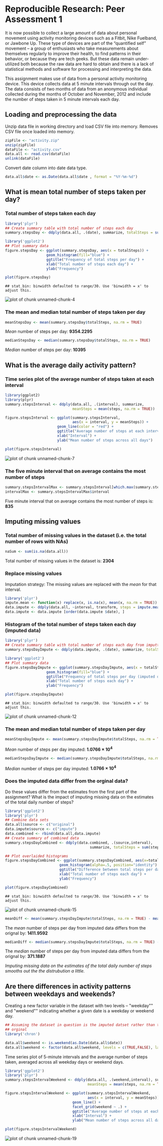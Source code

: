 

# Reproducible Research: Peer Assessment 1

It is now possible to collect a large amount of data about personal movement 
using activity monitoring devices such as a Fitbit, Nike Fuelband, or Jawbone 
Up. These type of devices are part of the “quantified self” movement – a group 
of enthusiasts who take measurements about themselves regularly to improve their
health, to find patterns in their behavior, or because they are tech geeks. But 
these data remain under-utilized both because the raw data are hard to obtain 
and there is a lack of statistical methods and software for processing and 
interpreting the data.

This assignment makes use of data from a personal activity monitoring device. 
This device collects data at 5 minute intervals through out the day. The data 
consists of two months of data from an anonymous individual collected during 
the months of October and November, 2012 and include the number of steps taken 
in 5 minute intervals each day.


## Loading and preprocessing the data
Unzip data file in working directory and load CSV file into memory. Removes CSV 
file once loaded into memory.


```r
zipFile <- "activity.zip"
unzip(zipFile)
dataFile <- "activity.csv"
data.all <- read.csv(dataFile)
unlink(dataFile)
```

Convert date column into date data type.


```r
data.all$date <- as.Date(data.all$date , format = "%Y-%m-%d")
```


## What is mean total number of steps taken per day?

### Total number of steps taken each day


```r
library('plyr')
## Create summary table with total number of steps each day
summary.stepsDay <- ddply(data.all, .(date), summarize, totalSteps = sum(steps, na.rm = TRUE))
```


```r
library('ggplot2')
## Plot summary data
figure.stepsDay <- ggplot(summary.stepsDay, aes(x = totalSteps)) + 
                   geom_histogram(fill="blue") + 
                   ggtitle("Frequency of total steps per day") +
                   xlab("Total number of steps each day") +
                   ylab("Frequency")

plot(figure.stepsDay)
```

```
## stat_bin: binwidth defaulted to range/30. Use 'binwidth = x' to adjust this.
```

![plot of chunk unnamed-chunk-4](figure/unnamed-chunk-4.png) 

### The mean and median total number of steps taken per day


```r
meanStepsDay <- mean(summary.stepsDay$totalSteps, na.rm = TRUE)
```
*Mean* number of steps per day: **9354.2295**


```r
medianStepsDay <- median(summary.stepsDay$totalSteps, na.rm = TRUE)
```
*Median* number of steps per day: **10395**


## What is the average daily activity pattern?

### Time series plot of the average number of steps taken at each interval


```r
library(ggplot2)
library(plyr)
summary.stepsInterval <- ddply(data.all, .(interval), summarize, 
                               meanSteps = mean(steps, na.rm = TRUE))

figure.stepsInterval <- ggplot(summary.stepsInterval, 
                               aes(x = interval, y = meanSteps)) + 
                        geom_line(color = "red") +
                        ggtitle("Average number of steps at each interval") +
                        xlab("Interval") +
                        ylab("Mean number of steps across all days")

plot(figure.stepsInterval)
```

![plot of chunk unnamed-chunk-7](figure/unnamed-chunk-7.png) 

### The five minute interval that on average contains the most number of steps


```r
summary.stepsIntervalMax <- summary.stepsInterval[which.max(summary.stepsInterval$meanSteps),]
intervalMax <- summary.stepsIntervalMax$interval
```
Five minute interval that on average contains the most number of steps is: **835**

## Imputing missing values

### Total number of missing values in the dataset (i.e. the total number of rows with NAs)


```r
naSum <- sum(is.na(data.all))
```
Total number of missing values in the dataset is: **2304**


### Replace missing values

Imputation strategy: The missing values are replaced with the *mean* for that interval.


```r
library('plyr')
impute.mean <- function(x) replace(x, is.na(x), mean(x, na.rm = TRUE))
data.impute <- ddply(data.all, ~interval, transform, steps = impute.mean(steps))
data.impute <- data.impute [order(data.impute $date), ]
```

### Histogram of the total number of steps taken each day (imputed data)


```r
library('plyr')
## Create summary table with total number of steps each day from imputted data
summary.stepsDayImpute <- ddply(data.impute, .(date), summarize, totalSteps = sum(steps, na.rm = TRUE))
```


```r
library('ggplot2')
## Plot summary data
figure.stepsDayImpute <- ggplot(summary.stepsDayImpute, aes(x = totalSteps)) + 
                   geom_histogram(fill="blue") + 
                   ggtitle("Frequency of total steps per day (imputed data)") +
                   xlab("Total number of steps each day") +
                   ylab("Frequency")

plot(figure.stepsDayImpute)
```

```
## stat_bin: binwidth defaulted to range/30. Use 'binwidth = x' to adjust this.
```

![plot of chunk unnamed-chunk-12](figure/unnamed-chunk-12.png) 

### The mean and median total number of steps taken per day


```r
meanStepsDayImpute <- mean(summary.stepsDayImpute$totalSteps, na.rm = TRUE)
```
*Mean* number of steps per day imputed: **1.0766 &times; 10<sup>4</sup>**


```r
medianStepsDayImpute <- median(summary.stepsDayImpute$totalSteps, na.rm = TRUE)
```
*Median* number of steps per day imputed: **1.0766 &times; 10<sup>4</sup>**


### Does the imputed data differ from the orginal data?

Do these values differ from the estimates from the first part of the assignment? What is the impact of imputing missing data on the estimates of the total daily number of steps?


```r
library('ggplot2')
library('plyr')
## Combine data sets
data.all$source <- c("original")
data.impute$source <- c("impute")
data.combined <- rbind(data.all,data.impute)
## Create summary of combined data
summary.stepsDayCombined <- ddply(data.combined, .(source,interval), 
                                       summarize, totalSteps = sum(steps, na.rm = TRUE))

## Plot overlaided histograms
figure.stepsDayCombined <- ggplot(summary.stepsDayCombined, aes(x=totalSteps, fill=source)) + 
                         geom_histogram(alpha=.5, position="identity")  +                  
                         ggtitle("Difference between total steps per day") +
                         xlab("Total number of steps each day") +
                         ylab("Frequency")

plot(figure.stepsDayCombined)
```

```
## stat_bin: binwidth defaulted to range/30. Use 'binwidth = x' to adjust this.
```

![plot of chunk unnamed-chunk-15](figure/unnamed-chunk-15.png) 


```r
meanDiff <- mean(summary.stepsDayImpute$totalSteps, na.rm = TRUE) - mean(summary.stepsDay$totalSteps, na.rm = TRUE)
```
The *mean* number of steps per day from imputed data differs from the orignal by: **1411.9592**


```r
medianDiff <- median(summary.stepsDayImpute$totalSteps, na.rm = TRUE) - median(summary.stepsDay$totalSteps, na.rm = TRUE)
```
The *median* number of steps per day from imputed data differs from the orignal by: **371.1887**

*Imputing missing data on the estimates of the total daily number of steps smooths out the the distrubution a little.*

## Are there differences in activity patterns between weekdays and weekends?

Creating a new factor variable in the dataset with two levels – "weekday"" and
"weekend"" indicating whether a given date is a weekday or weekend day.


```r
## Assuming the dataset in question is the imputed datset rather than the 
## orginal 
library('chron')

data.all$weekend <- is.weekend(as.Date(data.all$date))
data.all$weekend <- factor(data.all$weekend, levels = c(TRUE,FALSE), labels = c("Weekend", "Weekday"))
```

Time series plot of  5-minute intervals and the average number of steps taken, 
averaged across all weekday days or weekend days.


```r
library('ggplot2')
library('plyr')
summary.stepsIntervalWeekend <- ddply(data.all, .(weekend,interval), summarize,
                                      meanSteps = mean(steps, na.rm = TRUE))

figure.stepsIntervalWeekend <- ggplot(summary.stepsIntervalWeekend, 
                                      aes(x = interval, y = meanSteps)) + 
                               geom_line() +
                               facet_grid(weekend ~ .) +
                               ggtitle("Average number of steps at each interval") +
                               xlab("Interval") +
                               ylab("Mean number of steps across all days")

plot(figure.stepsIntervalWeekend)
```

![plot of chunk unnamed-chunk-19](figure/unnamed-chunk-19.png) 


